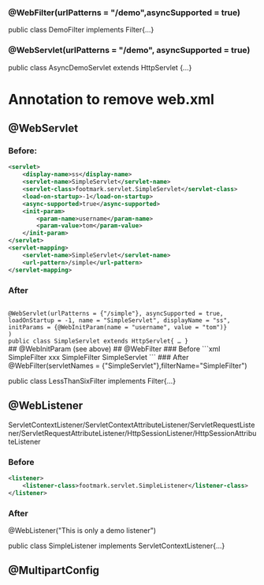 ### @WebFilter(urlPatterns = "/demo",asyncSupported = true)  
public class DemoFilter implements Filter{...}
### @WebServlet(urlPatterns = "/demo", asyncSupported = true)
public class AsyncDemoServlet extends HttpServlet {...}


# Annotation to remove web.xml 
## @WebServlet

### Before:
```xml
<servlet>
    <display-name>ss</display-name>
    <servlet-name>SimpleServlet</servlet-name>
    <servlet-class>footmark.servlet.SimpleServlet</servlet-class>
    <load-on-startup>-1</load-on-startup>
    <async-supported>true</async-supported>
    <init-param>
        <param-name>username</param-name>
        <param-value>tom</param-value>
    </init-param>
</servlet>
<servlet-mapping>
    <servlet-name>SimpleServlet</servlet-name>
    <url-pattern>/simple</url-pattern>
</servlet-mapping>
```
### After 
<code>
@WebServlet(urlPatterns = {"/simple"}, asyncSupported = true, 
loadOnStartup = -1, name = "SimpleServlet", displayName = "ss", 
initParams = {@WebInitParam(name = "username", value = "tom")} 
) 
public class SimpleServlet extends HttpServlet{ … }
</code>
## @WebInitParam (see above)
## @WebFilter
### Before
```xml
<filter> 
    <filter-name>SimpleFilter</filter-name> 
    <filter-class>xxx</filter-class> 
</filter> 
<filter-mapping> 
    <filter-name>SimpleFilter</filter-name> 
    <servlet-name>SimpleServlet</servlet-name> 
</filter-mapping>
```
### After
@WebFilter(servletNames = {"SimpleServlet"},filterName="SimpleFilter") 

public class LessThanSixFilter implements Filter{...}
## @WebListener
ServletContextListener/ServletContextAttributeListener/ServletRequestListener/ServletRequestAttributeListener/HttpSessionListener/HttpSessionAttributeListener
### Before
```xml
<listener> 
    <listener-class>footmark.servlet.SimpleListener</listener-class> 
</listener>
```
### After
@WebListener("This is only a demo listener") 

public class SimpleListener implements ServletContextListener{...}
## @MultipartConfig
